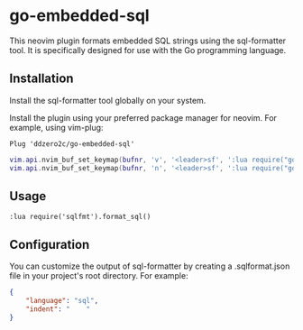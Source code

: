 # go-embedded-sql

This neovim plugin formats embedded SQL strings using the sql-formatter tool. It is specifically designed for use with the Go programming language.

## Installation
Install the sql-formatter tool globally on your system.

Install the plugin using your preferred package manager for neovim. For example, using vim-plug:

```vim
Plug 'ddzero2c/go-embedded-sql'
```

```lua
vim.api.nvim_buf_set_keymap(bufnr, 'v', '<leader>sf', ':lua require("go-embedded-sql").format_sql_visual()<CR>', opts)
vim.api.nvim_buf_set_keymap(bufnr, 'n', '<leader>sf', ':lua require("go-embedded-sql").format_sql()<CR>', opts)
```

## Usage
```vim
:lua require('sqlfmt').format_sql()
```

## Configuration
You can customize the output of sql-formatter by creating a .sqlformat.json file in your project's root directory. For example:

```json
{
    "language": "sql",
    "indent": "    "
}
```
